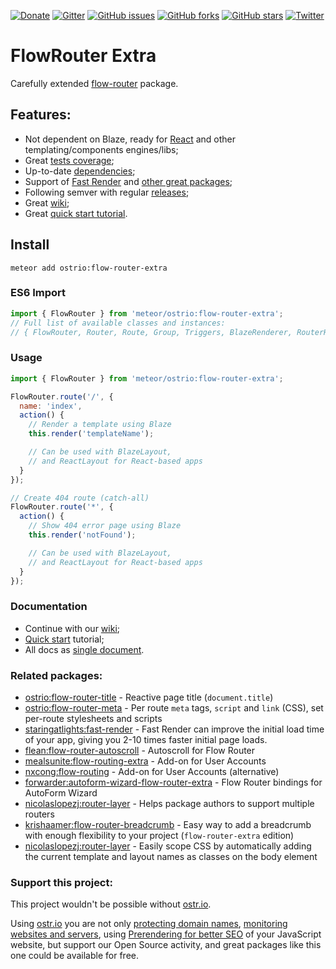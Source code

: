 [![Donate](https://img.shields.io/badge/Donate-PayPal-green.svg)](https://www.paypal.com/cgi-bin/webscr?cmd=_s-xclick&hosted_button_id=FVDSXRFW9VGA2)
[![Gitter](https://badges.gitter.im/Join%20Chat.svg)](https://gitter.im/flow-router/Lobby)
[![GitHub issues](https://img.shields.io/github/issues/VeliovGroup/flow-router.svg)](https://github.com/VeliovGroup/flow-router/issues)
[![GitHub forks](https://img.shields.io/github/forks/VeliovGroup/flow-router.svg)](https://github.com/VeliovGroup/flow-router/network)
[![GitHub stars](https://img.shields.io/github/stars/VeliovGroup/flow-router.svg)](https://github.com/VeliovGroup/flow-router/stargazers)
[![Twitter](https://img.shields.io/twitter/url/https/github.com/VeliovGroup/flow-router.svg?style=social)](https://twitter.com/intent/tweet?url=https%3A%2F%2Fgithub.com%2FVeliovGroup%2Fflow-router)

# FlowRouter Extra

Carefully extended [flow-router](https://github.com/kadirahq/flow-router) package.

## Features:

- Not dependent on Blaze, ready for [React](https://github.com/VeliovGroup/flow-router/issues?utf8=✓&q=is%3Aissue+label%3Areact+) and other templating/components engines/libs;
- Great [tests coverage](https://github.com/VeliovGroup/flow-router/tree/master/test);
- Up-to-date [dependencies](https://github.com/VeliovGroup/flow-router/blob/master/package.js);
- Support of [Fast Render](https://github.com/abecks/meteor-fast-render) and [other great packages](https://github.com/VeliovGroup/flow-router#related-packages);
- Following semver with regular [releases](https://github.com/VeliovGroup/flow-router/releases);
- Great [wiki](https://github.com/VeliovGroup/flow-router/wiki);
- Great [quick start tutorial](https://github.com/VeliovGroup/flow-router/blob/master/docs/quick-start.md).

## Install

```shell
meteor add ostrio:flow-router-extra
```

### ES6 Import

```js
import { FlowRouter } from 'meteor/ostrio:flow-router-extra';
// Full list of available classes and instances:
// { FlowRouter, Router, Route, Group, Triggers, BlazeRenderer, RouterHelpers }
```

### Usage

```js
import { FlowRouter } from 'meteor/ostrio:flow-router-extra';

FlowRouter.route('/', {
  name: 'index',
  action() {
    // Render a template using Blaze
    this.render('templateName');

    // Can be used with BlazeLayout,
    // and ReactLayout for React-based apps
  }
});

// Create 404 route (catch-all)
FlowRouter.route('*', {
  action() {
    // Show 404 error page using Blaze
    this.render('notFound');

    // Can be used with BlazeLayout,
    // and ReactLayout for React-based apps
  }
});
```

### Documentation

- Continue with our [wiki](https://github.com/VeliovGroup/flow-router/wiki);
- [Quick start](https://github.com/VeliovGroup/flow-router/blob/master/docs/quick-start.md) tutorial;
- All docs as [single document](https://github.com/VeliovGroup/flow-router/blob/master/docs/full.md).

### Related packages:

- [ostrio:flow-router-title](https://github.com/VeliovGroup/Meteor-flow-router-title) - Reactive page title (`document.title`)
- [ostrio:flow-router-meta](https://github.com/VeliovGroup/Meteor-flow-router-meta) - Per route `meta` tags, `script` and `link` (CSS), set per-route stylesheets and scripts
- [staringatlights:fast-render](https://github.com/abecks/meteor-fast-render) - Fast Render can improve the initial load time of your app, giving you 2-10 times faster initial page loads.
- [flean:flow-router-autoscroll](https://github.com/flean/flow-router-autoscroll) - Autoscroll for Flow Router
- [mealsunite:flow-routing-extra](https://github.com/MealsUnite/flow-routing) - Add-on for User Accounts
- [nxcong:flow-routing](https://github.com/cafe4it/flow-routing) - Add-on for User Accounts (alternative)
- [forwarder:autoform-wizard-flow-router-extra](https://atmospherejs.com/forwarder/autoform-wizard-flow-router-extra) - Flow Router bindings for AutoForm Wizard
- [nicolaslopezj:router-layer](https://github.com/nicolaslopezj/meteor-router-layer) - Helps package authors to support multiple routers
- [krishaamer:flow-router-breadcrumb](https://github.com/krishaamer/flow-router-breadcrumb) - Easy way to add a breadcrumb with enough flexibility to your project (`flow-router-extra` edition)
- [nicolaslopezj:router-layer](https://github.com/krishaamer/body-class) - Easily scope CSS by automatically adding the current template and layout names as classes on the body element

### Support this project:

This project wouldn't be possible without [ostr.io](https://ostr.io).

Using [ostr.io](https://ostr.io) you are not only [protecting domain names](https://ostr.io/info/domain-names-protection), [monitoring websites and servers](https://ostr.io/info/monitoring), using [Prerendering for better SEO](https://ostr.io/info/prerendering) of your JavaScript website, but support our Open Source activity, and great packages like this one could be available for free.
